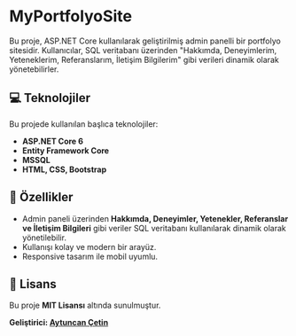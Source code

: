 # MyPortfolyoSite

Bu proje, ASP.NET Core kullanılarak geliştirilmiş admin panelli bir portfolyo sitesidir. Kullanıcılar, SQL veritabanı üzerinden "Hakkımda, Deneyimlerim, Yeteneklerim, Referanslarım, İletişim Bilgilerim" gibi verileri dinamik olarak yönetebilirler.

## 💻 Teknolojiler
Bu projede kullanılan başlıca teknolojiler:
- **ASP.NET Core 6**
- **Entity Framework Core**
- **MSSQL**
- **HTML, CSS, Bootstrap**

## 🌟 Özellikler
- Admin paneli üzerinden **Hakkımda, Deneyimler, Yetenekler, Referanslar ve İletişim Bilgileri** gibi veriler SQL veritabanı kullanılarak dinamik olarak yönetilebilir.
- Kullanışı kolay ve modern bir arayüz.
- Responsive tasarım ile mobil uyumlu.

## 📅 Lisans
Bu proje **MIT Lisansı** altında sunulmuştur.

**Geliştirici: [Aytuncan Çetin](https://github.com/Aytuncan-Cetin)**
